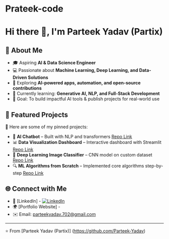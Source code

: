 # Prateek-code
# Hi there 👋, I'm Parteek Yadav (Partix)

## 🌟 About Me
- 🎓 Aspiring **AI & Data Science Engineer**  
- 💻 Passionate about **Machine Learning, Deep Learning, and Data-Driven Solutions**  
- 🚀 Exploring **AI-powered apps, automation, and open-source contributions**  
- 🌱 Currently learning: **Generative AI, NLP, and Full-Stack Development**  
- 🎯 Goal: To build impactful AI tools & publish projects for real-world use


## 📌 Featured Projects
🌟 Here are some of my pinned projects:

- 🤖 **AI Chatbot** – Built with NLP and transformers [Repo Link](#)  
- 📊 **Data Visualization Dashboard** – Interactive dashboard with Streamlit [Repo Link](#)  
- 🧠 **Deep Learning Image Classifier** – CNN model on custom dataset [Repo Link](#)  
- 🔍 **ML Algorithms from Scratch** – Implemented core algorithms step-by-step [Repo Link](#)


## 🌐 Connect with Me
- 💼 [LinkedIn] - [![LinkedIn](https://img.shields.io/badge/LinkedIn-Parteek%20Yadav-blue?style=flat&logo=linkedin)](https://in.linkedin.com/in/parteek-yadav-561499334)    
- 🌍 [Portfolio Website] - 
- ✉️ Email: parteekyadav.702@gmail.com

---

⭐️ From [Parteek Yadav (Partix)]
(https://github.com/Parteek-Yadav)
